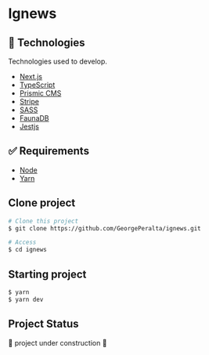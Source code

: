 # Ignews


## :rocket: Technologies

Technologies used to develop.

- [Next.js](https://nextjs.org/)
- [TypeScript](https://www.typescriptlang.org/)
- [Prismic CMS](https://prismic.io/)
- [Stripe](https://stripe.com/)
- [SASS](https://sass-lang.com/)
- [FaunaDB](https://www.fauna.com/)
- [Jestjs](https://jestjs.io/)


## :white_check_mark:  Requirements

 - [Node](https://nodejs.org/en/)
 - [Yarn](https://yarnpkg.com/)
 
## Clone project 

```bash
# Clone this project
$ git clone https://github.com/GeorgePeralta/ignews.git

# Access
$ cd ignews
```

## Starting project

```bash
$ yarn
$ yarn dev
```

## Project Status

:construction: project under construction :construction:
